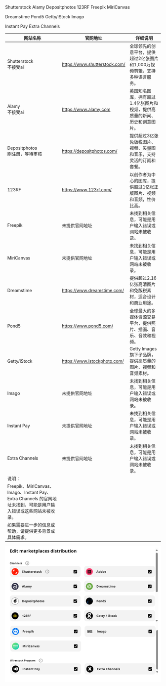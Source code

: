 
Shutterstock 
Alamy
Depositphotos
123RF 
Freepik 
MiriCanvas

Dreamstime 
Pond5
Getty/iStock 
Imago

Instant Pay
Extra Channels

| 网站名称                                                                             | 官网地址                          | 详细说明                                     |
| -------------------------------------------------------------------------------- | ----------------------------- | ---------------------------------------- |
| Shutterstock<br>不接受ai                                                            | https://www.shutterstock.com/ | 全球领先的创意平台，提供超过2亿张图片和1,000万视频剪辑，支持多种语言服务。 |
| Alamy<br>不接受ai                                                                   | https://www.alamy.com         | 英国知名图库，拥有超过1.4亿张图片和视频，提供高质量的新闻、历史和创意图片。  |
| Depositphotos<br>刚注册，等待审核                                                        | https://depositphotos.com/    | 提供超过3亿张免版税图片、视频、矢量图和音乐，支持灵活的订阅和套餐。       |
| 123RF                                                                            | https://www.123rf.com/        | 以创作者为中心的图库，提供超过1亿张正版图片、视频和音频，性价比高。       |
| Freepik                                                                          | 未提供官网地址                       | 未找到相关信息，可能是用户输入错误或网站未被收录。                |
| MiriCanvas                                                                       | 未提供官网地址                       | 未找到相关信息，可能是用户输入错误或网站未被收录。                |
| Dreamstime                                                                       | https://www.dreamstime.com/   | 提供超过2.16亿张高清图片和免版税素材，适合设计和商业用途。          |
| Pond5                                                                            | https://www.pond5.com/        | 全球最大的多媒体资源交易平台，提供照片、插画、音乐、音效和视频。         |
| Getty/iStock                                                                     | https://www.istockphoto.com/  | Getty Images旗下子品牌，提供高质量的图片、视频和音频素材。      |
| Imago                                                                            | 未提供官网地址                       | 未找到相关信息，可能是用户输入错误或网站未被收录。                |
| Instant Pay                                                                      | 未提供官网地址                       | 未找到相关信息，可能是用户输入错误或网站未被收录。                |
| Extra Channels                                                                   | 未提供官网地址                       | 未找到相关信息，可能是用户输入错误或网站未被收录。                |
| 说明：                                                                              |                               |                                          |
| Freepik、MiriCanvas、Imago、Instant Pay、Extra Channels 的官网地址未找到，可能是用户输入错误或这些网站未被收录。 |                               |                                          |
| 如果需要进一步的信息或帮助，请提供更多背景或具体需求。                                                      |                               |                                          |


![](../photo/Pasted%20image%2020250222191340.png)